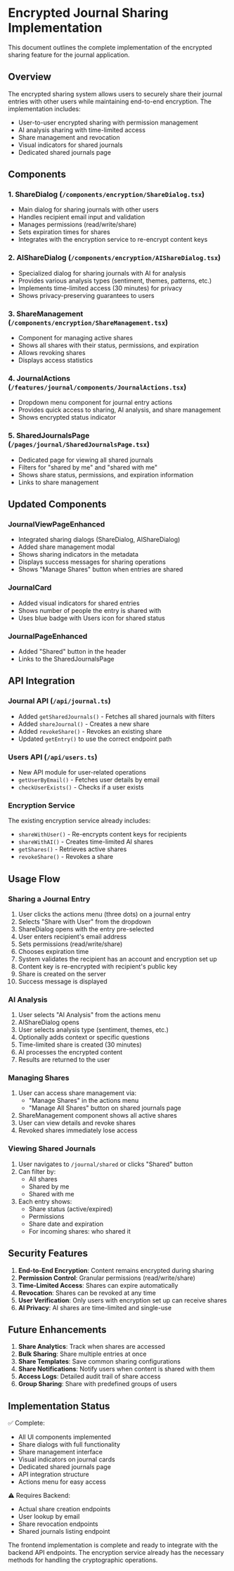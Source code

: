# Encrypted Journal Sharing Implementation

This document outlines the complete implementation of the encrypted sharing feature for the journal application.

## Overview

The encrypted sharing system allows users to securely share their journal entries with other users while maintaining end-to-end encryption. The implementation includes:

- User-to-user encrypted sharing with permission management
- AI analysis sharing with time-limited access
- Share management and revocation
- Visual indicators for shared journals
- Dedicated shared journals page

## Components

### 1. **ShareDialog** (`/components/encryption/ShareDialog.tsx`)
- Main dialog for sharing journals with other users
- Handles recipient email input and validation
- Manages permissions (read/write/share)
- Sets expiration times for shares
- Integrates with the encryption service to re-encrypt content keys

### 2. **AIShareDialog** (`/components/encryption/AIShareDialog.tsx`)
- Specialized dialog for sharing journals with AI for analysis
- Provides various analysis types (sentiment, themes, patterns, etc.)
- Implements time-limited access (30 minutes) for privacy
- Shows privacy-preserving guarantees to users

### 3. **ShareManagement** (`/components/encryption/ShareManagement.tsx`)
- Component for managing active shares
- Shows all shares with their status, permissions, and expiration
- Allows revoking shares
- Displays access statistics

### 4. **JournalActions** (`/features/journal/components/JournalActions.tsx`)
- Dropdown menu component for journal entry actions
- Provides quick access to sharing, AI analysis, and share management
- Shows encrypted status indicator

### 5. **SharedJournalsPage** (`/pages/journal/SharedJournalsPage.tsx`)
- Dedicated page for viewing all shared journals
- Filters for "shared by me" and "shared with me"
- Shows share status, permissions, and expiration information
- Links to share management

## Updated Components

### JournalViewPageEnhanced
- Integrated sharing dialogs (ShareDialog, AIShareDialog)
- Added share management modal
- Shows sharing indicators in the metadata
- Displays success messages for sharing operations
- Shows "Manage Shares" button when entries are shared

### JournalCard
- Added visual indicators for shared entries
- Shows number of people the entry is shared with
- Uses blue badge with Users icon for shared status

### JournalPageEnhanced
- Added "Shared" button in the header
- Links to the SharedJournalsPage

## API Integration

### Journal API (`/api/journal.ts`)
- Added `getSharedJournals()` - Fetches all shared journals with filters
- Added `shareJournal()` - Creates a new share
- Added `revokeShare()` - Revokes an existing share
- Updated `getEntry()` to use the correct endpoint path

### Users API (`/api/users.ts`)
- New API module for user-related operations
- `getUserByEmail()` - Fetches user details by email
- `checkUserExists()` - Checks if a user exists

### Encryption Service
The existing encryption service already includes:
- `shareWithUser()` - Re-encrypts content keys for recipients
- `shareWithAI()` - Creates time-limited AI shares
- `getShares()` - Retrieves active shares
- `revokeShare()` - Revokes a share

## Usage Flow

### Sharing a Journal Entry

1. User clicks the actions menu (three dots) on a journal entry
2. Selects "Share with User" from the dropdown
3. ShareDialog opens with the entry pre-selected
4. User enters recipient's email address
5. Sets permissions (read/write/share)
6. Chooses expiration time
7. System validates the recipient has an account and encryption set up
8. Content key is re-encrypted with recipient's public key
9. Share is created on the server
10. Success message is displayed

### AI Analysis

1. User selects "AI Analysis" from the actions menu
2. AIShareDialog opens
3. User selects analysis type (sentiment, themes, etc.)
4. Optionally adds context or specific questions
5. Time-limited share is created (30 minutes)
6. AI processes the encrypted content
7. Results are returned to the user

### Managing Shares

1. User can access share management via:
   - "Manage Shares" in the actions menu
   - "Manage All Shares" button on shared journals page
2. ShareManagement component shows all active shares
3. User can view details and revoke shares
4. Revoked shares immediately lose access

### Viewing Shared Journals

1. User navigates to `/journal/shared` or clicks "Shared" button
2. Can filter by:
   - All shares
   - Shared by me
   - Shared with me
3. Each entry shows:
   - Share status (active/expired)
   - Permissions
   - Share date and expiration
   - For incoming shares: who shared it

## Security Features

1. **End-to-End Encryption**: Content remains encrypted during sharing
2. **Permission Control**: Granular permissions (read/write/share)
3. **Time-Limited Access**: Shares can expire automatically
4. **Revocation**: Shares can be revoked at any time
5. **User Verification**: Only users with encryption set up can receive shares
6. **AI Privacy**: AI shares are time-limited and single-use

## Future Enhancements

1. **Share Analytics**: Track when shares are accessed
2. **Bulk Sharing**: Share multiple entries at once
3. **Share Templates**: Save common sharing configurations
4. **Share Notifications**: Notify users when content is shared with them
5. **Access Logs**: Detailed audit trail of share access
6. **Group Sharing**: Share with predefined groups of users

## Implementation Status

✅ Complete:
- All UI components implemented
- Share dialogs with full functionality
- Share management interface
- Visual indicators on journal cards
- Dedicated shared journals page
- API integration structure
- Actions menu for easy access

⚠️ Requires Backend:
- Actual share creation endpoints
- User lookup by email
- Share revocation endpoints
- Shared journals listing endpoint

The frontend implementation is complete and ready to integrate with the backend API endpoints. The encryption service already has the necessary methods for handling the cryptographic operations.